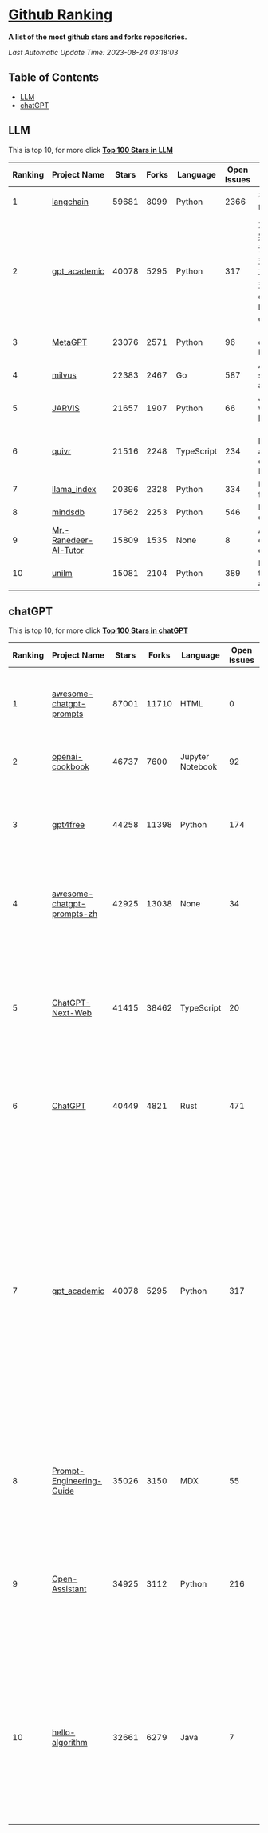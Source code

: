 [Github Ranking](./README.md)
==========

**A list of the most github stars and forks repositories.**

*Last Automatic Update Time: 2023-08-24 03:18:03*

## Table of Contents
 * [LLM](#LLM)
 * [chatGPT](#chatGPT)

## LLM

This is top 10, for more click **[Top 100 Stars in LLM](Top100/LLM.md)**

| Ranking | Project Name | Stars | Forks | Language | Open Issues | Description | Last Commit |
| ------- | ------------ | ----- | ----- | -------- | ----------- | ----------- | ----------- |
| 1 | [langchain](https://github.com/langchain-ai/langchain) | 59681 | 8099 | Python | 2366 | ⚡ Building applications with LLMs through composability ⚡ | 2023-08-24T02:52:25Z |
| 2 | [gpt_academic](https://github.com/binary-husky/gpt_academic) | 40078 | 5295 | Python | 317 | 为ChatGPT/GLM提供图形交互界面，特别优化论文阅读/润色/写作体验，模块化设计，支持自定义快捷按钮&函数插件，支持Python和C++等项目剖析&自译解功能，PDF/LaTex论文翻译&总结功能，支持并行问询多种LLM模型，支持清华chatglm2等本地模型。兼容复旦MOSS, llama2, rwkv, newbing, claude, claude2等 | 2023-08-21T14:09:09Z |
| 3 | [MetaGPT](https://github.com/geekan/MetaGPT) | 23076 | 2571 | Python | 96 | 🌟 The Multi-Agent Framework: Given one line Requirement, return PRD, Design, Tasks, Repo | 2023-08-23T09:11:04Z |
| 4 | [milvus](https://github.com/milvus-io/milvus) | 22383 | 2467 | Go | 587 | A cloud-native vector database, storage for next generation AI applications | 2023-08-24T01:46:24Z |
| 5 | [JARVIS](https://github.com/microsoft/JARVIS) | 21657 | 1907 | Python | 66 | JARVIS, a system to connect LLMs with ML community. Paper: https://arxiv.org/pdf/2303.17580.pdf | 2023-07-28T09:59:24Z |
| 6 | [quivr](https://github.com/StanGirard/quivr) | 21516 | 2248 | TypeScript | 234 | 🧠 Your Second Brain supercharged by Generative AI 🧠 Dump all your files and chat with your personal assistant on your files & more using GPT 3.5/4, Private, Anthropic, VertexAI, LLMs... | 2023-08-23T12:36:06Z |
| 7 | [llama_index](https://github.com/jerryjliu/llama_index) | 20396 | 2328 | Python | 334 | LlamaIndex (GPT Index) is a data framework for your LLM applications | 2023-08-24T01:36:00Z |
| 8 | [mindsdb](https://github.com/mindsdb/mindsdb) | 17662 | 2253 | Python | 546 | MindsDB connects AI models to databases. | 2023-08-24T03:13:50Z |
| 9 | [Mr.-Ranedeer-AI-Tutor](https://github.com/JushBJJ/Mr.-Ranedeer-AI-Tutor) | 15809 | 1535 | None | 8 | A GPT-4 AI Tutor Prompt for customizable personalized learning experiences. | 2023-08-16T07:06:21Z |
| 10 | [unilm](https://github.com/microsoft/unilm) | 15081 | 2104 | Python | 389 | Large-scale Self-supervised Pre-training Across Tasks, Languages, and Modalities | 2023-08-19T11:33:20Z |


## chatGPT

This is top 10, for more click **[Top 100 Stars in chatGPT](Top100/chatGPT.md)**

| Ranking | Project Name | Stars | Forks | Language | Open Issues | Description | Last Commit |
| ------- | ------------ | ----- | ----- | -------- | ----------- | ----------- | ----------- |
| 1 | [awesome-chatgpt-prompts](https://github.com/f/awesome-chatgpt-prompts) | 87001 | 11710 | HTML | 0 | This repo includes ChatGPT prompt curation to use ChatGPT better. | 2023-08-17T13:15:46Z |
| 2 | [openai-cookbook](https://github.com/openai/openai-cookbook) | 46737 | 7600 | Jupyter Notebook | 92 | Examples and guides for using the OpenAI API | 2023-08-23T20:35:30Z |
| 3 | [gpt4free](https://github.com/xtekky/gpt4free) | 44258 | 11398 | Python | 174 | The official gpt4free repository \| various collection of powerful language models | 2023-08-24T01:46:04Z |
| 4 | [awesome-chatgpt-prompts-zh](https://github.com/PlexPt/awesome-chatgpt-prompts-zh) | 42925 | 13038 | None | 34 | ChatGPT 中文调教指南。各种场景使用指南。学习怎么让它听你的话。 | 2023-08-08T04:36:57Z |
| 5 | [ChatGPT-Next-Web](https://github.com/Yidadaa/ChatGPT-Next-Web) | 41415 | 38462 | TypeScript | 20 | A well-designed cross-platform ChatGPT UI (Web / PWA / Linux / Win / MacOS). 一键拥有你自己的跨平台 ChatGPT 应用。 | 2023-08-24T03:12:47Z |
| 6 | [ChatGPT](https://github.com/lencx/ChatGPT) | 40449 | 4821 | Rust | 471 | 🔮 ChatGPT Desktop Application (Mac, Windows and Linux) | 2023-08-03T13:51:54Z |
| 7 | [gpt_academic](https://github.com/binary-husky/gpt_academic) | 40078 | 5295 | Python | 317 | 为ChatGPT/GLM提供图形交互界面，特别优化论文阅读/润色/写作体验，模块化设计，支持自定义快捷按钮&函数插件，支持Python和C++等项目剖析&自译解功能，PDF/LaTex论文翻译&总结功能，支持并行问询多种LLM模型，支持清华chatglm2等本地模型。兼容复旦MOSS, llama2, rwkv, newbing, claude, claude2等 | 2023-08-21T14:09:09Z |
| 8 | [Prompt-Engineering-Guide](https://github.com/dair-ai/Prompt-Engineering-Guide) | 35026 | 3150 | MDX | 55 | 🐙 Guides, papers, lecture, notebooks and resources for prompt engineering | 2023-08-23T19:05:03Z |
| 9 | [Open-Assistant](https://github.com/LAION-AI/Open-Assistant) | 34925 | 3112 | Python | 216 | OpenAssistant is a chat-based assistant that understands tasks, can interact with third-party systems, and retrieve information dynamically to do so. | 2023-08-22T21:04:33Z |
| 10 | [hello-algorithm](https://github.com/geekxh/hello-algorithm) | 32661 | 6279 | Java | 7 | 🌍 针对小白的算法训练 \| 包括四部分：①.大厂面经 ②.力扣图解  ③.千本开源电子书 ④.百张技术思维导图（项目花了上百小时，希望可以点 star 支持，🌹感谢~）推荐免费ChatGPT使用网站 | 2023-06-13T04:13:17Z |

